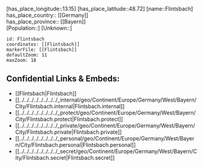 ﻿---
location: [48.72,13.15] 
mapzoom: [7,12] 
mapmarker: city 
type: City
tags:
- geo/City


SpocWebEntityId: 30190
isDeleted: false
confidential: public

---
[has_place_longitude::13.15] 
[has_place_latitude::48.72] 
[name::Flintsbach] 
has_place_country:: [[Germany]]  
has_place_province:: [[Bayern]]  
[Population::] 
[Unknown::] 


```leaflet
id: Flintsbach
coordinates: [[Flintsbach]] 
markerFile: [[Flintsbach]] 
defaultZoom: 11 
maxZoom: 18
```


## Confidential Links & Embeds: 
- [[Flintsbach|Flintsbach]]  
- [[../../../../../../../../_internal/geo/Continent/Europe/Germany/West/Bayern/City/Flintsbach.internal|Flintsbach.internal]] 
- [[../../../../../../../../_protect/geo/Continent/Europe/Germany/West/Bayern/City/Flintsbach.protect|Flintsbach.protect]] 
- [[../../../../../../../../_private/geo/Continent/Europe/Germany/West/Bayern/City/Flintsbach.private|Flintsbach.private]] 
- [[../../../../../../../../_personal/geo/Continent/Europe/Germany/West/Bayern/City/Flintsbach.personal|Flintsbach.personal]] 
- [[../../../../../../../../_secret/geo/Continent/Europe/Germany/West/Bayern/City/Flintsbach.secret|Flintsbach.secret]] 
